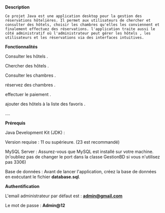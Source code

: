 **Description**

    Ce projet Java est une application desktop pour la gestion des réservations hôtelières. Il permet aux utilisateurs de chercher et consulter des hôtels, choisir les chambres qu'elles les conviennent et finalement effectuez des réservations. l'application traite aussi le côté administratif où l'administrateur peut gérer les hôtels , les utilisateurs et les réservations via des interfaces intuitives.
 
**Fonctionnalités**

   Consulter les hôtels .
   
   Chercher des hôtels .
   
   Consulter les chambres .
   
   réservez des chambres .
   
   effectuer le paiement .
   
   ajouter des hôtels à la liste des favoris .
   
   ....


**Prérequis**

Java Development Kit (JDK) :  

Version requise : 11 ou supérieure.  (23 est recommandé)

MySQL Server : Assurez-vous que MySQL est installé sur votre machine.  (n'oubliez pas de changer le port dans la classe GestionBD si vous n'utilisez pas 3306)

Base de données : Avant de lancer l'application, créez la base de données en exécutant le fichier **database.sql**.
    

**Authentification**

L'email administrateur par défaut est : **admin@gmail.com** 

Le mot de passe : **Admin@12**
